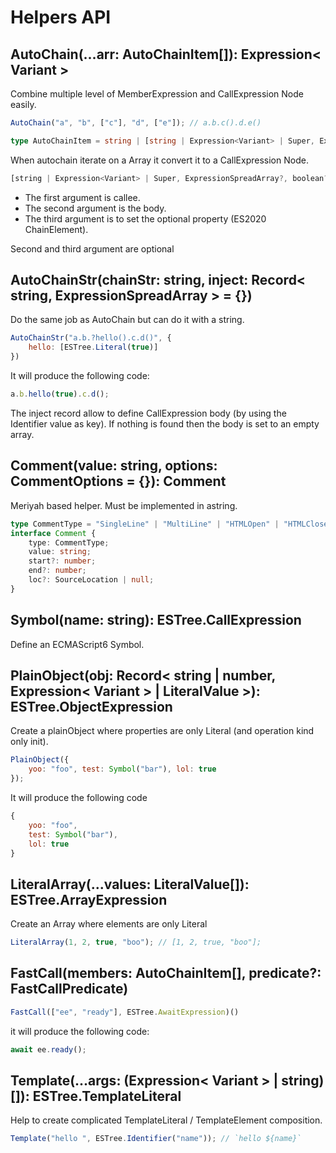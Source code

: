 # Helpers API

## AutoChain(...arr: AutoChainItem[]): Expression< Variant >
Combine multiple level of MemberExpression and CallExpression Node easily.

```js
AutoChain("a", "b", ["c"], "d", ["e"]); // a.b.c().d.e()
```

```ts
type AutoChainItem = string | [string | Expression<Variant> | Super, ExpressionSpreadArray?, boolean?]
```

When autochain iterate on a Array it convert it to a CallExpression Node.
```ts
[string | Expression<Variant> | Super, ExpressionSpreadArray?, boolean?]
```

- The first argument is callee.
- The second argument is the body.
- The third argument is to set the optional property (ES2020 ChainElement).

Second and third argument are optional

## AutoChainStr(chainStr: string, inject: Record< string, ExpressionSpreadArray > = {})

Do the same job as AutoChain but can do it with a string.

```js
AutoChainStr("a.b.?hello().c.d()", {
    hello: [ESTree.Literal(true)]
})
```

It will produce the following code:

```js
a.b.hello(true).c.d();
```

The inject record allow to define CallExpression body (by using the Identifier value as key). If nothing is found then the body is set to an empty array.

## Comment(value: string, options: CommentOptions = {}): Comment
Meriyah based helper. Must be implemented in astring.

```ts
type CommentType = "SingleLine" | "MultiLine" | "HTMLOpen" | "HTMLClose" | "HashbangComment";
interface Comment {
    type: CommentType;
    value: string;
    start?: number;
    end?: number;
    loc?: SourceLocation | null;
}
```

## Symbol(name: string): ESTree.CallExpression
Define an ECMAScript6 Symbol.

## PlainObject(obj: Record< string | number, Expression< Variant > | LiteralValue >): ESTree.ObjectExpression
Create a plainObject where properties are only Literal (and operation kind only init).

```js
PlainObject({
    yoo: "foo", test: Symbol("bar"), lol: true
});
```

It will produce the following code
```js
{
    yoo: "foo",
    test: Symbol("bar"),
    lol: true
}
```

## LiteralArray(...values: LiteralValue[]): ESTree.ArrayExpression

Create an Array where elements are only Literal

```js
LiteralArray(1, 2, true, "boo"); // [1, 2, true, "boo"];
```

## FastCall(members: AutoChainItem[], predicate?: FastCallPredicate)

```js
FastCall(["ee", "ready"], ESTree.AwaitExpression)()
```

it will produce the following code:

```js
await ee.ready();
```

## Template(...args: (Expression< Variant > | string)[]): ESTree.TemplateLiteral

Help to create complicated TemplateLiteral / TemplateElement composition.

```js
Template("hello ", ESTree.Identifier("name")); // `hello ${name}`
```